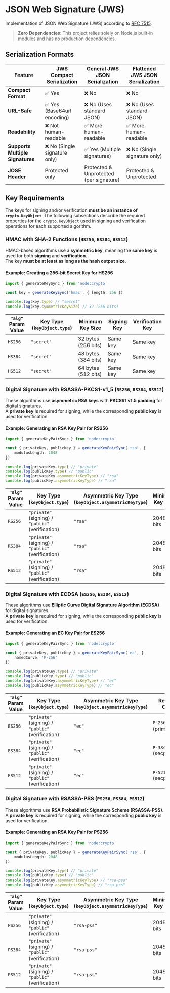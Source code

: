 # JSON Web Signature (JWS)

Implementation of JSON Web Signature (JWS) according to [RFC 7515](https://tools.ietf.org/html/rfc7515).

> **Zero Dependencies**: This project relies solely on Node.js built-in modules and has no production dependencies.

## Serialization Formats

| Feature                          | JWS Compact Serialization     | General JWS JSON Serialization          | Flattened JWS JSON Serialization |
| -------------------------------- | ----------------------------- | --------------------------------------- | -------------------------------- |
| **Compact Format**               | ✅ Yes                        | ❌ No                                   | ❌ No                            |
| **URL-Safe**                     | ✅ Yes (Base64url encoding)   | ❌ No (Uses standard JSON)              | ❌ No (Uses standard JSON)       |
| **Readability**                  | ❌ Not human-readable         | ✅ More human-readable                  | ✅ More human-readable           |
| **Supports Multiple Signatures** | ❌ No (Single signature only) | ✅ Yes (Multiple signatures)            | ❌ No (Single signature only)    |
| **JOSE Header**                  | Protected only                | Protected & Unprotected (per signature) | Protected & Unprotected          |

## Key Requirements

The keys for signing and/or verification **must be an instance of `crypto.KeyObject`**. The following subsections describe the required properties for the `crypto.KeyObject` used in signing and verification operations for each supported algorithm.

### HMAC with SHA-2 Functions (`HS256`, `HS384`, `HS512`)

HMAC-based algorithms use a **symmetric key**, meaning the **same key** is used for both **signing** and **verification**.  
The key **must be at least as long as the hash output size**.

#### **Example: Creating a 256-bit Secret Key for HS256**

```typescript
import { generateKeySync } from 'node:crypto'

const key = generateKeySync('hmac', { length: 256 })

console.log(key.type) // "secret"
console.log(key.symmetricKeySize) // 32 (256 bits)
```

| `"alg"` Param Value | Key Type (`keyObject.type`) | Minimum Key Size    | Signing Key | Verification Key |
| ------------------- | --------------------------- | ------------------- | ----------- | ---------------- |
| `HS256`             | `"secret"`                  | 32 bytes (256 bits) | Same key    | Same key         |
| `HS384`             | `"secret"`                  | 48 bytes (384 bits) | Same key    | Same key         |
| `HS512`             | `"secret"`                  | 64 bytes (512 bits) | Same key    | Same key         |

### Digital Signature with RSASSA-PKCS1-v1_5 (`RS256`, `RS384`, `RS512`)

These algorithms use **asymmetric RSA keys** with **PKCS#1 v1.5 padding** for digital signatures.  
A **private key** is required for signing, while the corresponding **public key** is used for verification.

#### **Example: Generating an RSA Key Pair for RS256**

```typescript
import { generateKeyPairSync } from 'node:crypto'

const { privateKey, publicKey } = generateKeyPairSync('rsa', {
	modulusLength: 2048
})

console.log(privateKey.type) // "private"
console.log(publicKey.type) // "public"
console.log(privateKey.asymmetricKeyType) // "rsa"
console.log(publicKey.asymmetricKeyType) // "rsa"
```

| `"alg"` Param Value | Key Type (`keyObject.type`)                       | Asymmetric Key Type (`keyObject.asymmetricKeyType`) | Minimum Key Size |
| ------------------- | ------------------------------------------------- | --------------------------------------------------- | ---------------- |
| `RS256`             | `"private"` (signing) / `"public"` (verification) | `"rsa"`                                             | 2048 bits        |
| `RS384`             | `"private"` (signing) / `"public"` (verification) | `"rsa"`                                             | 2048 bits        |
| `RS512`             | `"private"` (signing) / `"public"` (verification) | `"rsa"`                                             | 2048 bits        |

### Digital Signature with ECDSA (`ES256`, `ES384`, `ES512`)

These algorithms use **Elliptic Curve Digital Signature Algorithm (ECDSA)** for digital signatures.  
A **private key** is required for signing, while the corresponding **public key** is used for verification.

#### **Example: Generating an EC Key Pair for ES256**

```typescript
import { generateKeyPairSync } from 'node:crypto'

const { privateKey, publicKey } = generateKeyPairSync('ec', {
	namedCurve: 'P-256'
})

console.log(privateKey.type) // "private"
console.log(publicKey.type) // "public"
console.log(privateKey.asymmetricKeyType) // "ec"
console.log(publicKey.asymmetricKeyType) // "ec"
```

| `"alg"` Param Value | Key Type (`keyObject.type`)                       | Asymmetric Key Type (`keyObject.asymmetricKeyType`) | Required Curve       |
| ------------------- | ------------------------------------------------- | --------------------------------------------------- | -------------------- |
| `ES256`             | `"private"` (signing) / `"public"` (verification) | `"ec"`                                              | `P-256` (prime256v1) |
| `ES384`             | `"private"` (signing) / `"public"` (verification) | `"ec"`                                              | `P-384` (secp384r1)  |
| `ES512`             | `"private"` (signing) / `"public"` (verification) | `"ec"`                                              | `P-521` (secp521r1)  |

### Digital Signature with RSASSA-PSS (`PS256`, `PS384`, `PS512`)

These algorithms use **RSA Probabilistic Signature Scheme (RSASSA-PSS)**.  
A **private key** is required for signing, while the corresponding **public key** is used for verification.

#### **Example: Generating an RSA Key Pair for PS256**

```typescript
import { generateKeyPairSync } from 'node:crypto'

const { privateKey, publicKey } = generateKeyPairSync('rsa', {
	modulusLength: 2048
})

console.log(privateKey.type) // "private"
console.log(publicKey.type) // "public"
console.log(privateKey.asymmetricKeyType) // "rsa-pss"
console.log(publicKey.asymmetricKeyType) // "rsa-pss"
```

| `"alg"` Param Value | Key Type (`keyObject.type`)                       | Asymmetric Key Type (`keyObject.asymmetricKeyType`) | Minimum Key Size |
| ------------------- | ------------------------------------------------- | --------------------------------------------------- | ---------------- |
| `PS256`             | `"private"` (signing) / `"public"` (verification) | `"rsa-pss"`                                         | 2048 bits        |
| `PS384`             | `"private"` (signing) / `"public"` (verification) | `"rsa-pss"`                                         | 2048 bits        |
| `PS512`             | `"private"` (signing) / `"public"` (verification) | `"rsa-pss"`                                         | 2048 bits        |
